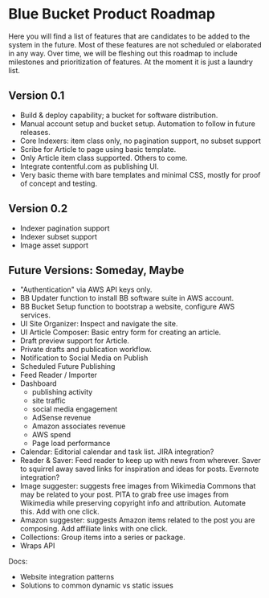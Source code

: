 # Blue Bucket Product Roadmap

Here you will find a list of features that are candidates to be added to the
system in the future. Most of these features are not scheduled or elaborated in
any way. Over time, we will be fleshing out this roadmap to include milestones
and prioritization of features. At the moment it is just a laundry list.

## Version 0.1

* Build & deploy capability; a bucket for software distribution.
* Manual account setup and bucket setup. Automation to follow in future
  releases.
* Core Indexers: item class only, no pagination support, no subset support
* Scribe for Article to page using basic template.
* Only Article item class supported. Others to come.
* Integrate contentful.com as publishing UI.
* Very basic theme with bare templates and minimal CSS, mostly for proof of
  concept and testing.

## Version 0.2

* Indexer pagination support
* Indexer subset support
* Image asset support

## Future Versions: Someday, Maybe

* "Authentication" via AWS API keys only.
* BB Updater function to install BB software suite in AWS account.
* BB Bucket Setup function to bootstrap a website, configure AWS services.
* UI Site Organizer: Inspect and navigate the site.
* UI Article Composer: Basic entry form for creating an article.
* Draft preview support for Article.
* Private drafts and publication workflow.
* Notification to Social Media on Publish
* Scheduled Future Publishing
* Feed Reader / Importer
* Dashboard
    - publishing activity
    - site traffic
    - social media engagement
    - AdSense revenue
    - Amazon associates revenue
    - AWS spend
    - Page load performance
* Calendar: Editorial calendar and task list. JIRA integration?
* Reader & Saver: Feed reader to keep up with news from wherever. Saver to squirrel away saved links for inspiration and ideas for posts. Evernote integration?
* Image suggester: suggests free images from Wikimedia Commons that may be related to your post. PITA to grab free use images from Wikimedia while preserving copyright info and attribution. Automate this. Add with one click.
* Amazon suggester: suggests Amazon items related to the post you are composing. Add affiliate links with one click.
* Collections: Group items into a series or package.
* Wraps API

Docs:

- Website integration patterns
- Solutions to common dynamic vs static issues

